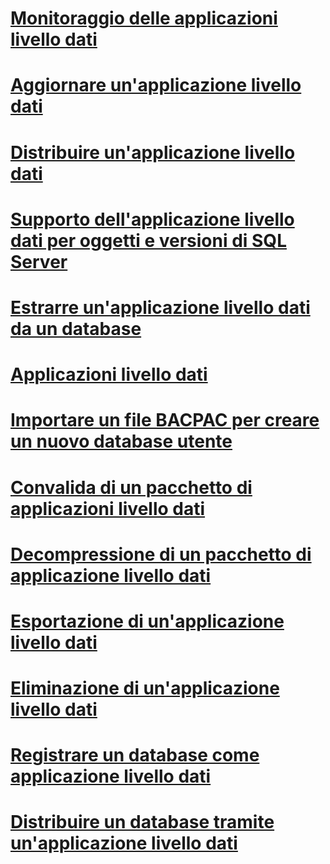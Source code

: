 # [Monitoraggio delle applicazioni livello dati](monitor-data-tier-applications.md)
# [Aggiornare un'applicazione livello dati](upgrade-a-data-tier-application.md)
# [Distribuire un'applicazione livello dati](deploy-a-data-tier-application.md)
# [Supporto dell'applicazione livello dati per oggetti e versioni di SQL Server](dac-support-for-sql-server-objects-and-versions.md)
# [Estrarre un'applicazione livello dati da un database](extract-a-dac-from-a-database.md)
# [Applicazioni livello dati](data-tier-applications.md)
# [Importare un file BACPAC per creare un nuovo database utente](import-a-bacpac-file-to-create-a-new-user-database.md)
# [Convalida di un pacchetto di applicazioni livello dati](validate-a-dac-package.md)
# [Decompressione di un pacchetto di applicazione livello dati](unpack-a-dac-package.md)
# [Esportazione di un'applicazione livello dati](export-a-data-tier-application.md)
# [Eliminazione di un'applicazione livello dati](delete-a-data-tier-application.md)
# [Registrare un database come applicazione livello dati](register-a-database-as-a-dac.md)
# [Distribuire un database tramite un'applicazione livello dati](deploy-a-database-by-using-a-dac.md)
